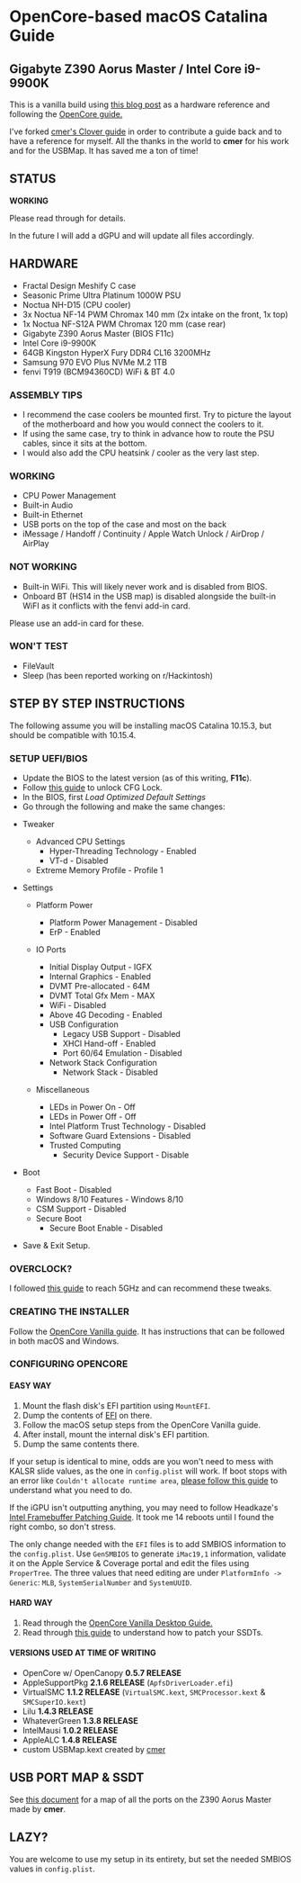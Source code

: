 # OpenCore-based macOS Catalina Guide
## Gigabyte Z390 Aorus Master / Intel Core i9-9900K

This is a vanilla build using [this blog post](https://infinitediaries.net/my-2020-hackintosh-hardware-spec/) as a hardware reference and following the [OpenCore guide.](https://khronokernel.github.io/Opencore-Vanilla-Desktop-Guide)

I've forked [cmer's Clover guide](https://github.com/cmer/gigabyte-z390-aorus-master-hackintosh) in order to contribute a guide back and to have a reference for myself. All the thanks in the world to **cmer** for his work and for the USBMap. It has saved me a ton of time!

## STATUS

**WORKING** 

Please read through for details.

In the future I will add a dGPU and will update all files accordingly.

## HARDWARE

- Fractal Design Meshify C case  
- Seasonic Prime Ultra Platinum 1000W PSU  
- Noctua NH-D15 (CPU cooler)  
- 3x Noctua NF-14 PWM Chromax 140 mm (2x intake on the front, 1x top)  
- 1x Noctua NF-S12A PWM Chromax 120 mm (case rear)  
- Gigabyte Z390 Aorus Master (BIOS F11c)  
- Intel Core i9-9900K  
- 64GB Kingston HyperX Fury DDR4 CL16 3200MHz  
- Samsung 970 EVO Plus NVMe M.2 1TB  
- fenvi T919 (BCM94360CD) WiFi & BT 4.0  

### ASSEMBLY TIPS

- I recommend the case coolers be mounted first. Try to picture the layout of the motherboard and how you would connect the coolers to it.  
- If using the same case, try to think in advance how to route the PSU cables, since it sits at the bottom.  
- I would also add the CPU heatsink / cooler as the very last step.  

### WORKING

- CPU Power Management  
- Built-in Audio  
- Built-in Ethernet  
- USB ports on the top of the case and most on the back  
- iMessage / Handoff / Continuity / Apple Watch Unlock / AirDrop / AirPlay  

### NOT WORKING

- Built-in WiFi. This will likely never work and is disabled from BIOS.
- Onboard BT (HS14 in the USB map) is disabled alongside the built-in WiFI as it conflicts with the fenvi add-in card.

Please use an add-in card for these.

### WON'T TEST

- FileVault
- Sleep (has been reported working on r/Hackintosh)

## STEP BY STEP INSTRUCTIONS

The following assume you will be installing macOS Catalina 10.15.3, but should be compatible with 10.15.4.

### SETUP UEFI/BIOS

* Update the BIOS to the latest version (as of this writing, **F11c**).
* Follow [this guide](https://khronokernel-2.gitbook.io/opencore-vanilla-desktop-guide/extras/msr-lock) to unlock CFG Lock.
* In the BIOS, first *Load Optimized Default Settings*
* Go through the following and make the same changes:

- Tweaker
  - Advanced CPU Settings  
    - Hyper-Threading Technology - Enabled  
    - VT-d - Disabled  
  - Extreme Memory Profile - Profile 1

- Settings
  - Platform Power  
    - Platform Power Management - Disabled  
    - ErP - Enabled  

  - IO Ports  
    - Initial Display Output - IGFX  
    - Internal Graphics - Enabled  
    - DVMT Pre-allocated - 64M  
    - DVMT Total Gfx Mem - MAX  
    - WiFi - Disabled  
    - Above 4G Decoding - Enabled  
    - USB Configuration  
      - Legacy USB Support - Disabled  
      - XHCI Hand-off - Enabled  
      - Port 60/64 Emulation - Disabled  
    - Network Stack Configuration  
      - Network Stack - Disabled  

  - Miscellaneous  
    - LEDs in Power On - Off  
    - LEDs in Power Off - Off  
    - Intel Platform Trust Technology - Disabled  
    - Software Guard Extensions - Disabled  
    - Trusted Computing  
      - Security Device Support - Disable  

- Boot
  - Fast Boot - Disabled  
  - Windows 8/10 Features - Windows 8/10  
  - CSM Support - Disabled  
  - Secure Boot  
    - Secure Boot Enable - Disabled  

* Save & Exit Setup.

### OVERCLOCK?

I followed [this guide](https://forums.bit-tech.net/index.php?threads/9900k-5ghz-1-2v-guide-gigabyte-z390-master.353729/) to reach 5GHz and can recommend these tweaks.

### CREATING THE INSTALLER

Follow the [OpenCore Vanilla guide](https://khronokernel.github.io/Opencore-Vanilla-Desktop-Guide/installer-guide/opencore-efi.html). It has instructions that can be followed in both macOS and Windows.

### CONFIGURING OPENCORE

#### EASY WAY

1. Mount the flash disk's EFI partition using `MountEFI`.
2. Dump the contents of [EFI](./EFI) on there.
3. Follow the macOS setup steps from the OpenCore Vanilla guide.
4. After install, mount the internal disk's EFI partition.
5. Dump the same contents there.

If your setup is identical to mine, odds are you won't need to mess with KALSR slide values, as the one in `config.plist` will work. If boot stops with an error like `Couldn't allocate runtime area`, [please follow this guide](https://khronokernel-2.gitbook.io/opencore-vanilla-desktop-guide/extras/kalsr-fix) to understand what you need to do.

If the iGPU isn't outputting anything, you may need to follow Headkaze's [Intel Framebuffer Patching Guide](https://www.insanelymac.com/forum/topic/334899-intel-framebuffer-patching-using-whatevergreen/?tab=comments#comment-2626271). It took me 14 reboots until I found the right combo, so don't stress.

The only change needed with the `EFI` files is to add SMBIOS information to the `config.plist`. Use `GenSMBIOS` to generate `iMac19,1` information, validate it on the Apple Service & Coverage portal and edit the files using `ProperTree`. The three values that need editing are under `PlatformInfo -> Generic`: `MLB`, `SystemSerialNumber` and `SystemUUID`. 

#### HARD WAY

1. Read through the [OpenCore Vanilla Desktop Guide.](https://khronokernel.github.io/Opencore-Vanilla-Desktop-Guide/)
2. Read through [this guide](https://khronokernel.github.io/Getting-Started-With-ACPI/) to understand how to patch your SSDTs.

#### VERSIONS USED AT TIME OF WRITING

- OpenCore w/ OpenCanopy **0.5.7 RELEASE**
- AppleSupportPkg **2.1.6 RELEASE** (`ApfsDriverLoader.efi`)
- VirtualSMC **1.1.2 RELEASE** (`VirtualSMC.kext`, `SMCProcessor.kext` & `SMCSuperIO.kext`)
- Lilu **1.4.3 RELEASE**
- WhateverGreen **1.3.8 RELEASE**
- IntelMausi **1.0.2 RELEASE**
- AppleALC **1.4.8 RELEASE**
- custom USBMap.kext created by [cmer](https://github.com/cmer)

## USB PORT MAP & SSDT

See [this document](USB_MAP.md) for a map of all the ports on the Z390 Aorus Master made by **cmer**.

## LAZY?

You are welcome to use my setup in its entirety, but set the needed SMBIOS values in `config.plist`.
